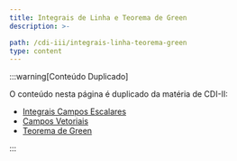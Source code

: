 ```yaml
---
title: Integrais de Linha e Teorema de Green
description: >-

path: /cdi-iii/integrais-linha-teorema-green
type: content
---
```


:::warning[Conteúdo Duplicado]

O conteúdo nesta página é duplicado da matéria de CDI-II:

- [Integrais Campos Escalares](/cdi-ii/extremos-condicionados)
- [Campos Vetoriais](/cdi-ii/campos-vetoriais)
- [Teorema de Green](/cdi-ii/teorema-de-green)

:::
